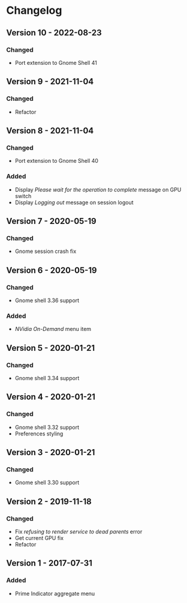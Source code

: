 # Changelog

## Version 10 - 2022-08-23
### Changed
- Port extension to Gnome Shell 41

## Version 9 - 2021-11-04
### Changed
- Refactor

## Version 8 - 2021-11-04
### Changed
- Port extension to Gnome Shell 40
### Added
- Display _Please wait for the operation to complete_ message on GPU switch
- Display _Logging out_ message on session logout

## Version 7 - 2020-05-19
### Changed
- Gnome session crash fix

## Version 6 - 2020-05-19
### Changed
- Gnome shell 3.36 support
### Added
- _NVidia On-Demand_ menu item

## Version 5 - 2020-01-21
### Changed
- Gnome shell 3.34 support

## Version 4 - 2020-01-21
### Changed
- Gnome shell 3.32 support
- Preferences styling

## Version 3 - 2020-01-21
### Changed
- Gnome shell 3.30 support

## Version 2 - 2019-11-18
### Changed
- Fix _refusing to render service to dead parents_ error
- Get current GPU fix
- Refactor

## Version 1 - 2017-07-31
### Added
- Prime Indicator aggregate menu
